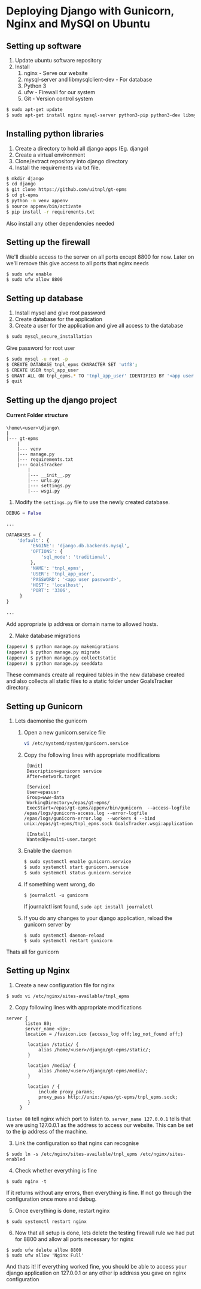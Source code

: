 # Deploying Django with Gunicorn, Nginx and MySQl on Ubuntu

## Setting up software

1. Update ubuntu software repository
2. Install 
   1. nginx - Serve our website 
   2. mysql-server and libmysqlclient-dev - For database
   3. Python 3
   4. ufw - Firewall for our system
   5. Git - Version control system

```bash
$ sudo apt-get update
$ sudo apt-get install nginx mysql-server python3-pip python3-dev libmysqlclient-dev ufw
```

## Installing python libraries

1. Create a directory to hold all django apps (Eg. django)
2. Create a virtual environment
3. Clone/extract repository into django directory
3. Install the requirements via txt file.

```bash
$ mkdir django
$ cd django
$ git clone https://github.com/uitnpl/gt-epms
$ cd gt-epms
$ python -m venv appenv
$ source appenv/bin/activate
$ pip install -r requirements.txt
```

Also install any other dependencies needed

## Setting up the firewall

We'll disable access to the server on all ports except 8800 for now. Later on we'll remove this give access to all ports that nginx needs

```bash
$ sudo ufw enable
$ sudo ufw allow 8800
```

## Setting up database

1. Install mysql and give root password
2. Create database for the application
3. Create a user for the application and give all access to the database
   
``` bash
$ sudo mysql_secure_installation
```

Give password for root user

``` bash
$ sudo mysql -u root -p
$ CREATE DATABASE tnpl_epms CHARACTER SET 'utf8';
$ CREATE USER tnpl_app_user
$ GRANT ALL ON tnpl_epms.* TO 'tnpl_app_user' IDENTIFIED BY '<app user password>';
$ quit
```
## Setting up the django project

#### Current Folder structure
```
\home\<user>\django\
|
|--- gt-epms
    |
    |--- venv
    |--- manage.py
    |--- requirements.txt
    |--- GoalsTracker
        |
        |--- __init__.py
        |--- urls.py
        |--- settings.py
        |--- wsgi.py
```

1. Modify the `settings.py` file to use the newly created database.

``` python
DEBUG = False

...

DATABASES = {
    'default': {
         'ENGINE': 'django.db.backends.mysql',
         'OPTIONS': {
             'sql_mode': 'traditional',
         },
         'NAME': 'tnpl_epms',
         'USER': 'tnpl_app_user',
         'PASSWORD': '<app user password>',
         'HOST': 'localhost',
         'PORT': '3306', 
     }
}

...

```
Add appropriate ip address or domain name to allowed hosts.

2. Make database migrations

``` bash
(appenv) $ python manage.py makemigrations
(appenv) $ python manage.py migrate
(appenv) $ python manage.py collectstatic
(appenv) $ python manage.py seeddata
```

These commands create all required tables in the new database created and also collects all static files to a static folder under GoalsTracker directory.

## Setting up Gunicorn

1. Lets daemonise the gunicorn

    1. Open a new gunicorn.service file
        ```bash
        vi /etc/systemd/system/gunicorn.service
        ```
    2. Copy the following lines with appropriate modifications
        ```
         [Unit]
         Description=gunicorn service
         After=network.target
         
         [Service]
         User=epasusr
         Group=www-data
         WorkingDirectory=/epas/gt-epms/
         ExecStart=/epas/gt-epms/appenv/bin/gunicorn  --access-logfile /epas/logs/gunicorn-access.log --error-logfile /epas/logs/gunicorn-error.log  --workers 4 --bind unix:/epas/gt-epms/tnpl_epms.sock GoalsTracker.wsgi:application
         
         [Install]
         WantedBy=multi-user.target
        ```

    3. Enable the daemon

        ```bash
        $ sudo systemctl enable gunicorn.service
        $ sudo systemctl start gunicorn.service
        $ sudo systemctl status gunicorn.service
        ```

    4. If something went wrong, do

        ```
        $ journalctl -u gunicorn
        ```

        If journalctl isnt found, ```sudo apt install journalctl```

    5. If you do any changes to your django application, reload the gunicorn server by
        ```
        $ sudo systemctl daemon-reload
        $ sudo systemctl restart gunicorn
        ```

Thats all for gunicorn

## Setting up Nginx

1. Create a new configuration file for nginx

```
$ sudo vi /etc/nginx/sites-available/tnpl_epms
```

2. Copy following lines with appropriate modifications

```
server {
       listen 80;    
       server_name <ip>;
       location = /favicon.ico {access_log off;log_not_found off;} 
    
        location /static/ {
            alias /home/<user>/django/gt-epms/static/;    
        }

        location /media/ {
            alias /home/<user>/django/gt-epms/media/;
        }
    
        location / {
            include proxy_params;
            proxy_pass http://unix:/epas/gt-epms/tnpl_epms.sock;
        }
     }
```

`listen 80` tell nginx which port to listen to. 
`server_name 127.0.0.1` tells that we are using 127.0.0.1 as the address to access our website. This can be set to the ip address of the machine.

3. Link the configuration so that nginx can recognise
```
$ sudo ln -s /etc/nginx/sites-available/tnpl_epms /etc/nginx/sites-enabled
```

4. Check whether everything is fine
```
$ sudo nginx -t
```
If it returns without any errors, then everything is fine. If not go through the configuration once more and debug.

5. Once everything is done, restart nginx
```
$ sudo systemctl restart nginx
```

6. Now that all setup is done, lets delete the testing firewall rule we had put for 8800 and allow all ports necessary for nginx

```
$ sudo ufw delete allow 8800
$ sudo ufw allow 'Nginx Full'
```


And thats it! If everything worked fine, you should be able to access your django application on 127.0.0.1 or any other ip address you gave on nginx configuration
